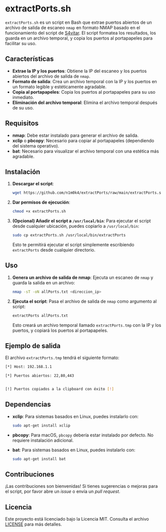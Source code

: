 # extractPorts.sh

`extractPorts.sh` es un script en Bash que extrae puertos abiertos de un archivo de salida de escaneo `nmap` en formato NMAP basado en el funcionamiento del script de [S4vitar](https://github.com/s4vitar). El script formatea los resultados, los guarda en un archivo temporal, y copia los puertos al portapapeles para facilitar su uso.

## Características

- **Extrae la IP y los puertos**: Obtiene la IP del escaneo y los puertos abiertos del archivo de salida de `nmap`.
- **Formato de salida**: Crea un archivo temporal con la IP y los puertos en un formato legible y estéticamente agradable.
- **Copia al portapapeles**: Copia los puertos al portapapeles para su uso inmediato.
- **Eliminación del archivo temporal**: Elimina el archivo temporal después de su uso.

## Requisitos

- **nmap**: Debe estar instalado para generar el archivo de salida.
- **xclip** o **pbcopy**: Necesario para copiar al portapapeles (dependiendo del sistema operativo).
- **bat**: Necesario para visualizar el archivo temporal con una estética más agradable.

## Instalación

1. **Descargar el script**:
    ```bash
    wget https://github.com/n1m0k4/extractPorts/raw/main/extractPorts.sh
    ```

2. **Dar permisos de ejecución**:
    ```bash
    chmod +x extractPorts.sh
    ```

3. **(Opcional) Añadir el script a `/usr/local/bin`**:
    Para ejecutar el script desde cualquier ubicación, puedes copiarlo a `/usr/local/bin`:
    ```bash
    sudo cp extractPorts.sh /usr/local/bin/extractPorts
    ```
    Esto te permitirá ejecutar el script simplemente escribiendo `extractPorts` desde cualquier directorio.

## Uso

1. **Genera un archivo de salida de nmap**:
    Ejecuta un escaneo de `nmap` y guarda la salida en un archivo:
    ```bash
    nmap -sT -oN allPorts.txt <direccion_ip>
    ```

2. **Ejecuta el script**:
    Pasa el archivo de salida de `nmap` como argumento al script:
    ```bash
    extractPorts allPorts.txt
    ```

    Esto creará un archivo temporal llamado `extractPorts.tmp` con la IP y los puertos, y copiará los puertos al portapapeles.

## Ejemplo de salida

El archivo `extractPorts.tmp` tendrá el siguiente formato:
```bash
[*] Host: 192.168.1.1

[*] Puertos abiertos: 22,80,443


[!] Puertos copiados a la clipboard con éxito [!] 
```

## Dependencias

- **xclip**: Para sistemas basados en Linux, puedes instalarlo con:
    ```bash
    sudo apt-get install xclip
    ```

- **pbcopy**: Para macOS, `pbcopy` debería estar instalado por defecto. No requiere instalación adicional.

- **bat**: Para sistemas basados en Linux, puedes instalarlo con:
    ```bash
    sudo apt-get install bat
    ```

## Contribuciones

¡Las contribuciones son bienvenidas! Si tienes sugerencias o mejoras para el script, por favor abre un *issue* o envía un *pull request*.

## Licencia

Este proyecto está licenciado bajo la Licencia MIT. Consulta el archivo [LICENSE](LICENSE.txt) para más detalles.
